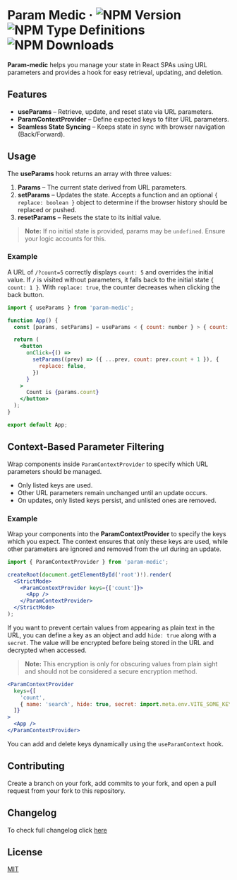 # Param Medic &middot; ![NPM Version](https://img.shields.io/npm/v/param-medic) ![NPM Type Definitions](https://img.shields.io/npm/types/param-medic) ![NPM Downloads](https://img.shields.io/npm/dy/param-medic)

**Param-medic** helps you manage your state in React SPAs using URL parameters and provides a hook for easy retrieval, updating, and deletion.

## Features

- **useParams** – Retrieve, update, and reset state via URL parameters.
- **ParamContextProvider** – Define expected keys to filter URL parameters.
- **Seamless State Syncing** – Keeps state in sync with browser navigation (Back/Forward).

## Usage

The **useParams** hook returns an array with three values:

1. **Params** – The current state derived from URL parameters.
2. **setParams** – Updates the state. Accepts a function and an optional `{ replace: boolean }` object to determine if the browser history should be replaced or pushed.
3. **resetParams** – Resets the state to its initial value.

> **Note:** If no initial state is provided, params may be `undefined`. Ensure your logic accounts for this.

### Example

A URL of `/?count=5` correctly displays `count: 5` and overrides the initial value. If `/` is visited without parameters, it falls back to the initial state `{ count: 1 }`. With `replace: true`, the counter decreases when clicking the back button.

```jsx
import { useParams } from 'param-medic';

function App() {
  const [params, setParams] = useParams < { count: number } > { count: 1 };

  return (
    <button
      onClick={() =>
        setParams((prev) => ({ ...prev, count: prev.count + 1 }), {
          replace: false,
        })
      }
    >
      Count is {params.count}
    </button>
  );
}

export default App;
```

## Context-Based Parameter Filtering

Wrap components inside `ParamContextProvider` to specify which URL parameters should be managed.

- Only listed keys are used.
- Other URL parameters remain unchanged until an update occurs.
- On updates, only listed keys persist, and unlisted ones are removed.

### Example

Wrap your components into the **ParamContextProvider** to specify the keys which you expect. The context ensures that only these keys are used, while other parameters are ignored and removed from the url during an update.

```jsx
import { ParamContextProvider } from 'param-medic';

createRoot(document.getElementById('root')!).render(
  <StrictMode>
    <ParamContextProvider keys={['count']}>
      <App />
    </ParamContextProvider>
  </StrictMode>
);
```

If you want to prevent certain values from appearing as plain text in the URL, you can define a key as an object and add `hide: true` along with a `secret`. The value will be encrypted before being stored in the URL and decrypted when accessed.

> **Note:** This encryption is only for obscuring values from plain sight and should not be considered a secure encryption method.

```jsx
<ParamContextProvider
  keys={[
    'count',
    { name: 'search', hide: true, secret: import.meta.env.VITE_SOME_KEY },
  ]}
>
  <App />
</ParamContextProvider>
```

You can add and delete keys dynamically using the `useParamContext` hook.

## Contributing

Create a branch on your fork, add commits to your fork, and open a pull request from your fork to this repository.

## Changelog

To check full changelog click [here](https://github.com/bpetermann/param-medic/blob/main/CHANGELOG.md)

## License

[MIT][github-license-url]

[github-license-url]: https://github.com/bpetermann/param-medic/blob/main/LICENSE
